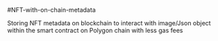 #NFT-with-on-chain-metadata

Storing NFT metadata on blockchain to interact with image/Json object within the smart contract on Polygon chain with less gas fees
